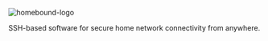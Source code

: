 ![homebound-logo](https://github.com/user-attachments/assets/2193c509-50bc-49e2-b4f8-976005a24c2f)

SSH-based software for secure home network connectivity from anywhere.

